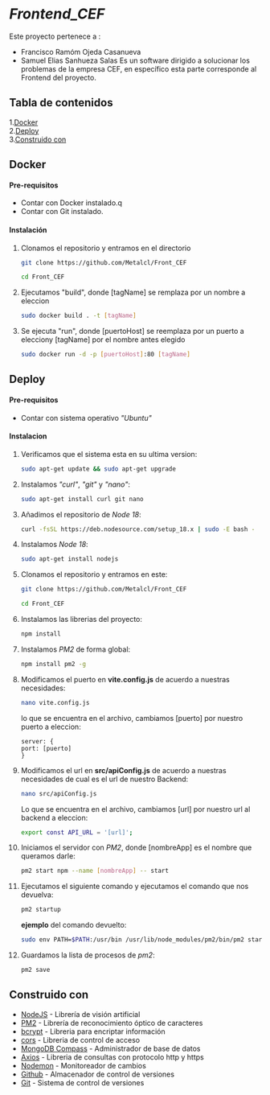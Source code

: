 # *Frontend_CEF*

Este proyecto pertenece a :
- Francisco Ramóm Ojeda Casanueva
- Samuel Elias Sanhueza Salas
 Es un software dirigido a solucionar los problemas de la empresa CEF, en específico esta parte corresponde al Frontend del proyecto.

## Tabla de contenidos
1.[Docker](#docker)\
2.[Deploy](#deploy)\
3.[Construido con](#construido-con)
## Docker
#### Pre-requisitos
 - Contar con Docker instalado.q
 - Contar con Git instalado.

#### Instalación

1. Clonamos el repositorio y entramos en el directorio
    ```bash
    git clone https://github.com/Metalcl/Front_CEF
    ```
    ```bash
    cd Front_CEF
    ```

2. Ejecutamos "build", donde [tagName] se remplaza por un nombre a eleccion
    ```bash
    sudo docker build . -t [tagName]
    ```

3. Se ejecuta "run", donde [puertoHost] se reemplaza por un puerto a elecciony [tagName] por el nombre antes elegido
    ```bash
    sudo docker run -d -p [puertoHost]:80 [tagName]
    ```
## Deploy

#### Pre-requisitos
 - Contar con sistema operativo _"Ubuntu"_

#### Instalacion

1. Verificamos que el sistema esta en su ultima version:
    ```bash
    sudo apt-get update && sudo apt-get upgrade
    ```
2. Instalamos _"curl"_, _"git"_ y _"nano"_:
    ```bash
    sudo apt-get install curl git nano
    ```
3. Añadimos el repositorio de _Node 18_:
    ```bash
    curl -fsSL https://deb.nodesource.com/setup_18.x | sudo -E bash -
    ```
4. Instalamos _Node 18_:
    ```bash
    sudo apt-get install nodejs
    ```
5. Clonamos el repositorio y entramos en este:
    ```bash
    git clone https://github.com/Metalcl/Front_CEF
    ```
    ```bash
    cd Front_CEF
    ```
6. Instalamos las librerias del proyecto:
    ```bash
    npm install
    ```
7. Instalamos _PM2_ de forma global:
    ```bash
    npm install pm2 -g
    ```
8. Modificamos el puerto en **vite.config.js** de acuerdo a nuestras necesidades:
    ```bash
    nano vite.config.js
    ```
    lo que se encuentra en el archivo, cambiamos [puerto] por nuestro puerto a eleccion:
    ```
    server: {
    port: [puerto]
    }
    ```
9. Modificamos el url en  **src/apiConfig.js** de acuerdo a nuestras necesidades de cual es el url de nuestro Backend:
    ```bash
    nano src/apiConfig.js
    ```
    Lo que se encuentra en el archivo, cambiamos [url] por nuestro url al backend a eleccion:
    ```bash
    export const API_URL = '[url]';
    ```
10. Iniciamos el servidor con _PM2_, donde [nombreApp] es el nombre que queramos darle:
    ```bash
    pm2 start npm --name [nombreApp] -- start
    ```
11. Ejecutamos el siguiente comando y ejecutamos el comando que nos devuelva:
    ```bash
    pm2 startup
    ```
    __ejemplo__ del comando devuelto:
    ```bash
    sudo env PATH=$PATH:/usr/bin /usr/lib/node_modules/pm2/bin/pm2 startup systemd -u ssanhueza --hp /home/ssanhueza
    ```
12. Guardamos la lista de procesos de _pm2_:
    ```bash
    pm2 save
    ```
## Construido con
- [NodeJS](https://nodejs.org) - Librería de visión artificial
- [PM2](https://www.npmjs.com/package/pm2) - Librería de reconocimiento óptico de caracteres
- [bcrypt](https://openbase.com/js/bcrypt/documentation) - Libreria para encriptar información
- [cors](https://www.npmjs.com/package/cors) - Libreria de control de acceso
- [MongoDB Compass](https://www.mongodb.com/try/download/compass) - Administrador de base de datos
- [Axios](https://axios-http.com/docs/intro) - Libreria de consultas con protocolo http y https
- [Nodemon](https://nodemon.io/) - Monitoreador de cambios
- [Github](https://github.com) - Almacenador de control de versiones
- [Git](https://github.com) - Sistema de control de versiones